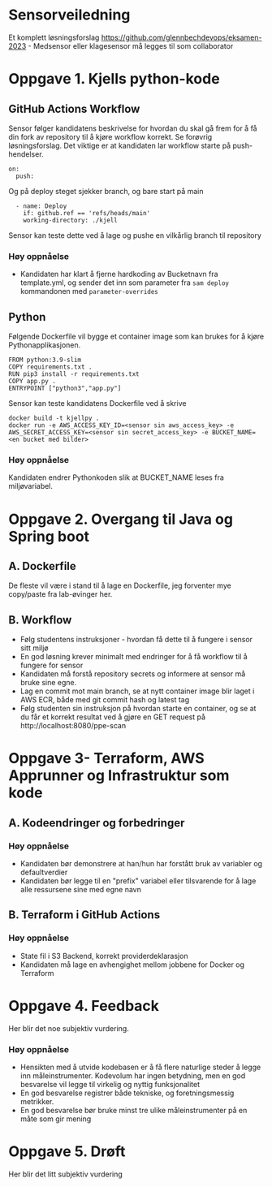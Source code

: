 # Sensorveiledning 

Et komplett løsningsforslag  https://github.com/glennbechdevops/eksamen-2023 - Medsensor eller klagesensor må legges til som collaborator 

# Oppgave 1. Kjells python-kode

## GitHub Actions Workflow

Sensor følger kandidatens beskrivelse for hvordan du skal gå frem for å få din fork av repository til å  kjøre workflow korrekt.
Se forøvrig løsningsforslag. Det viktige er at kandidaten lar workflow starte på push-hendelser. 
 
```shell
on:
  push:
```

Og på deploy steget sjekker branch, og bare start på main

```shell
  - name: Deploy
    if: github.ref == 'refs/heads/main'
    working-directory: ./kjell
```

Sensor kan teste dette ved å lage og pushe en vilkårlig branch til repository

### Høy oppnåelse

* Kandidaten har klart å fjerne hardkoding av Bucketnavn fra template.yml, og sender det inn som parameter
  fra ``sam deploy`` kommandonen med ```parameter-overrides```

## Python

Følgende Dockerfile vil bygge et container image som kan brukes for å kjøre Pythonapplikasjonen.  

````
FROM python:3.9-slim
COPY requirements.txt .
RUN pip3 install -r requirements.txt
COPY app.py .
ENTRYPOINT ["python3","app.py"]
````

Sensor kan teste kandidatens Dockerfile ved å skrive

```
docker build -t kjellpy . 
docker run -e AWS_ACCESS_KEY_ID=<sensor sin aws_access_key> -e AWS_SECRET_ACCESS_KEY=<sensor sin secret_access_key> -e BUCKET_NAME=<en bucket med bilder>
```

### Høy oppnåelse

Kandidaten endrer Pythonkoden slik at BUCKET_NAME leses fra miljøvariabel.

# Oppgave 2. Overgang til Java og Spring boot


## A. Dockerfile 

De fleste vil være i stand til å lage en Dockerfile, jeg forventer mye copy/paste fra 
lab-øvinger her. 

## B. Workflow 

* Følg studentens instruksjoner - hvordan få dette til å fungere i sensor sitt miljø
* En god løsning krever minimalt med endringer for å få workflow til å fungere for sensor
* Kandidaten må forstå repository secrets og informere at sensor må bruke sine egne. 
* Lag en commit mot main branch, se at nytt container image blir laget i AWS ECR, både med git commit hash og latest tag
* Følg studenten sin instruksjon på hvordan starte en container, og se at du får et korrekt resultat ved å gjøre en GET
  request på http://localhost:8080/ppe-scan

# Oppgave 3- Terraform, AWS Apprunner og Infrastruktur som kode

## A. Kodeendringer og forbedringer

### Høy oppnåelse 

* Kandidaten bør demonstrere at han/hun har forstått bruk av variabler og defaultverdier 
* Kandidaten bør legge til en "prefix" variabel eller tilsvarende for å lage alle ressursene sine med egne navn 

## B. Terraform i GitHub Actions

### Høy oppnåelse 

* State fil i S3 Backend, korrekt providerdeklarasjon 
* Kandidaten må lage en avhengighet mellom jobbene for Docker og Terraform

# Oppgave 4. Feedback

Her blir det noe subjektiv vurdering. 

### Høy oppnåelse 

* Hensikten med å utvide kodebasen er å få flere naturlige steder å legge inn måleinstrumenter. Kodevolum har ingen
  betydning, men en god besvarelse vil  legge til virkelig og nyttig funksjonalitet
* En god besvarelse registrer både tekniske, og foretningsmessig metrikker.
* En god besvarelse bør bruke minst tre ulike måleinstrumenter på en måte som gir mening



# Oppgave 5. Drøft

Her blir det litt subjektiv vurdering





